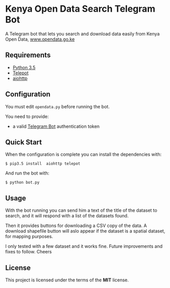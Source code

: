 # Kenya Open Data Search Telegram Bot
A Telegram bot that lets you search and download data easily from Kenya Open Data, www.opendata.go.ke

## Requirements
* [Python 3.5](http://www.python.org)
* [Telepot](https://github.com/nickoala/telepot)
* [aiohttp](https://github.com/KeepSafe/aiohttp)


## Configuration
You must edit `opendata.py` before running the bot.

You need to provide:
* a valid [Telegram Bot](https://core.telegram.org/bots) authentication token

## Quick Start

When the configuration is complete you can install the dependencies with:

    $ pip3.5 install  aiohttp telepot

And run the bot with:

    $ python bot.py
    
## Usage
With the bot running you can send him a text of the title of the dataset to search, and it will respond with a list of the datasets found.

Then it provides buttons for downloading a CSV copy of the data. A download shapefile button  will aslo appear if the dataset is a spatial dataset, for mapping purposes.

I only tested with a few dataset and it works fine. Future improvements and fixes to follow. Cheers

## License
This project is licensed under the terms of the **MIT** license.
